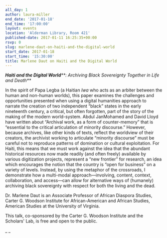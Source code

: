 ```yaml
---
all_day: 1
author: laura-miller
end_date: '2017-01-18'
end_time: '17:00:00'
layout: events
location: 'Alderman Library, Room 421'
published-date: 2017-01-11 16:25:35+00:00
rsvp: 0
slug: marlene-daut-on-haiti-and-the-digital-world
start_date: 2017-01-18
start_time: '15:30:00'
title: Marlene Daut on Haiti and the Digital World
---
```


_**Haiti and the Digital World****: Archiving Black Sovereignty Together in Life and Death**_

In the spirit of Papa Legba (a Haitian _lwa_ who acts as an arbiter between the human and non-human worlds), this paper examines the challenges and opportunities presented when using a digital humanities approach to narrate the creation of two independent “black” states in the early nineteenth century, a critical, but often forgotten, part of the story of the making of the modern world-system. Abdul JanMohamed and David Lloyd have written about “Archival work, as a form of counter-memory” that is “essential to the critical articulation of minority discourse.” However, because archives, like other kinds of texts, reflect the worldview of their creators, the archivist working to articulate “minority discourse” must be careful not to reproduce patterns of domination or cultural exploitation. For Haiti, this means that we must work against the idea that the abundant historical resources now made readily (and often freely) available by various digitization projects, represent a “new frontier” for research, an idea which encourages the notion that the country is “open for business” on a variety of levels. Instead, by using the metaphor of the crossroads, I demonstrate how a multi-modal approach—involving, content, context, collaboration, and access—can allow for alternative ways of (humanely) archiving black sovereignty with respect for both the living and the dead.

Dr. Marlene Daut is an Associate Professor of African Diaspora Studies, Carter G. Woodson Institute for African-American and African Studies, American Studies at the University of Virginia.

This talk, co-sponsored by the Carter G. Woodson Institute and the Scholars' Lab, is free and open to the public.



_ _


